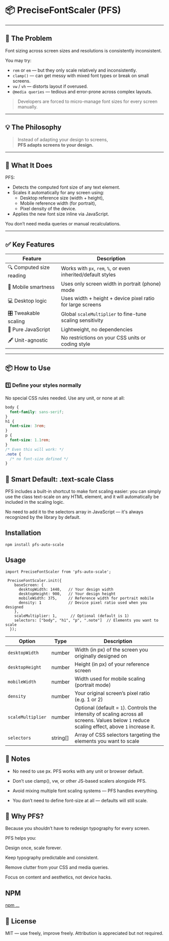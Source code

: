 # 📦 PreciseFontScaler (PFS)

---

## 🐛 The Problem

Font sizing across screen sizes and resolutions is consistently inconsistent.

You may try:

- `rem` or `em` — but they only scale relatively and inconsistently.
- `clamp()` — can get messy with mixed font types or break on small screens.
- `vw` / `vh` — distorts layout if overused.
- `@media queries` — tedious and error-prone across complex layouts.

> Developers are forced to micro-manage font sizes for every screen manually.

---

## 💡 The Philosophy

> Instead of adapting your design to screens,  
> **PFS adapts screens to your design.**

---

## 🚀 What It Does

PFS:

- Detects the computed font size of any text element.
- Scales it automatically for any screen using:
  - Desktop reference size (width + height),
  - Mobile reference width (for portrait),
  - Pixel density of the device.
- Applies the new font size inline via JavaScript.

You don’t need media queries or manual recalculations.

---

## ✅ Key Features

| Feature                  | Description                                                   |
| ------------------------ | ------------------------------------------------------------- |
| 🔍 Computed size reading | Works with `px`, `rem`, `%`, or even inherited/default styles |
| 📱 Mobile smartness      | Uses only screen width in portrait (phone) mode               |
| 💻 Desktop logic         | Uses width + height + device pixel ratio for large screens    |
| 🎛️ Tweakable scaling     | Global `scaleMultiplier` to fine-tune scaling sensitivity     |
| 🧠 Pure JavaScript       | Lightweight, no dependencies                                  |
| 🖋️ Unit-agnostic         | No restrictions on your CSS units or coding style             |

---

## 📦 How to Use

### 1️⃣ Define your styles normally

No special CSS rules needed. Use any unit, or none at all:

```css
body {
  font-family: sans-serif;
}
h1 {
  font-size: 3rem;
}
p {
  font-size: 1.1rem;
}
/* Even this will work: */
.note {
  /* no font-size defined */
}
```
## 🎯 Smart Default: .text-scale Class
PFS includes a built-in shortcut to make font scaling easier:
you can simply use the class text-scale on any HTML element,
and it will automatically be included in the scaling logic.

No need to add it to the selectors array in JavaScript —
it's always recognized by the library by default.

## Installation

```
npm install pfs-auto-scale

```

## Usage

```
import PreciseFontScaler from 'pfs-auto-scale';

```

```
 PreciseFontScaler.init({
    baseScreen: {
      desktopWidth: 1440,   // Your design width
      desktopHeight: 900,   // Your design height
      mobileWidth: 375,     // Reference width for portrait mobile
      density: 1            // Device pixel ratio used when you designed
    },
    scaleMultiplier: 1,      // Optional (default is 1)
    selectors: ["body", "h1", "p", ".note"]  // Elements you want to scale
  });
```

| Option            | Type      | Description                                                                                                                                    |
| ----------------- | --------- | ---------------------------------------------------------------------------------------------------------------------------------------------- |
| `desktopWidth`    | number    | Width (in px) of the screen you originally designed on                                                                                         |
| `desktopHeight`   | number    | Height (in px) of your reference screen                                                                                                        |
| `mobileWidth`     | number    | Width used for mobile scaling (portrait mode)                                                                                                  |
| `density`         | number    | Your original screen’s pixel ratio (e.g. 1 or 2)                                                                                               |
| `scaleMultiplier` | number    | Optional (default = `1`). Controls the intensity of scaling across all screens. Values below `1` reduce scaling effect, above `1` increase it. |
| `selectors`       | string\[] | Array of CSS selectors targeting the elements you want to scale                                                                                |                                                                               |

## 📌 Notes

- No need to use px. PFS works with any unit or browser default.

- Don’t use clamp(), vw, or other JS-based scalers alongside PFS.

- Avoid mixing multiple font scaling systems — PFS handles everything.

- You don’t need to define font-size at all — defaults will still scale.

## 🧠 Why PFS?

Because you shouldn’t have to redesign typography for every screen.

PFS helps you:

Design once, scale forever.

Keep typography predictable and consistent.

Remove clutter from your CSS and media queries.

Focus on content and aesthetics, not device hacks.

## NPM

[npm ...](https://www.npmjs.com/package/pfs-auto-scale)

## 📄 License

MIT — use freely, improve freely. Attribution is appreciated but not required.
